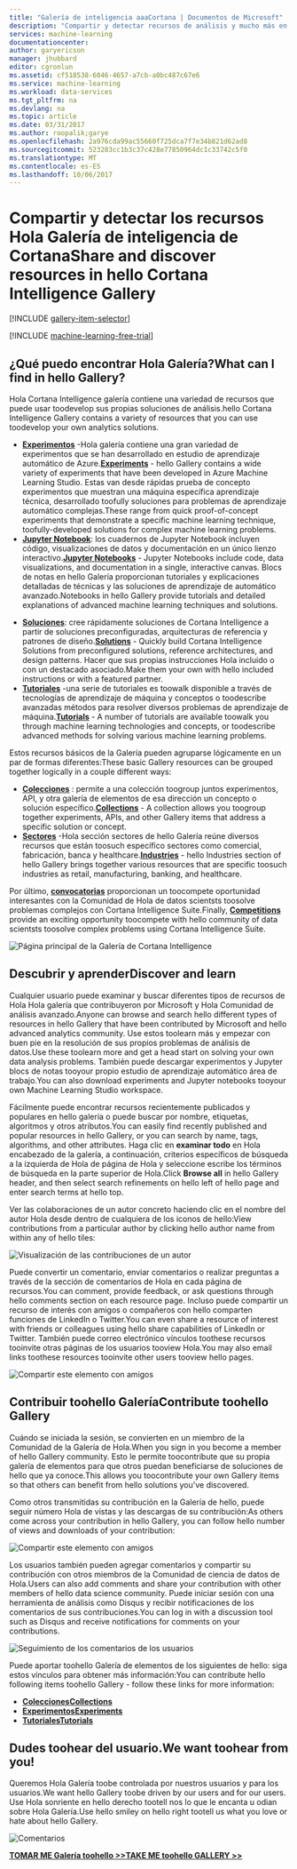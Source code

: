 ```yaml
---
title: "Galería de inteligencia aaaCortana | Documentos de Microsoft"
description: "Compartir y detectar recursos de análisis y mucho más en hello Galería de inteligencia de Cortana. Obtenga información acerca de otras personas y realizar sus propias contribuciones toohello Comunidad."
services: machine-learning
documentationcenter: 
author: garyericson
manager: jhubbard
editor: cgronlun
ms.assetid: cf518538-6046-4657-a7cb-a0bc487c67e6
ms.service: machine-learning
ms.workload: data-services
ms.tgt_pltfrm: na
ms.devlang: na
ms.topic: article
ms.date: 03/31/2017
ms.author: roopalik;garye
ms.openlocfilehash: 2a976cda99ac55660f725dca7f7e34b821d62ad8
ms.sourcegitcommit: 523283cc1b3c37c428e77850964dc1c33742c5f0
ms.translationtype: MT
ms.contentlocale: es-ES
ms.lasthandoff: 10/06/2017
---
```

# <a name="share-and-discover-resources-in-hello-cortana-intelligence-gallery"></a><span data-ttu-id="b1b9d-104">Compartir y detectar los recursos Hola Galería de inteligencia de Cortana</span><span class="sxs-lookup"><span data-stu-id="b1b9d-104">Share and discover resources in hello Cortana Intelligence Gallery</span></span>
[!INCLUDE [gallery-item-selector](../../includes/machine-learning-gallery-item-selector.md)]

<!-- separating these 2 includes -->

[!INCLUDE [machine-learning-free-trial](../../includes/machine-learning-free-trial.md)]

## <a name="what-can-i-find-in-hello-gallery"></a><span data-ttu-id="b1b9d-105">¿Qué puedo encontrar Hola Galería?</span><span class="sxs-lookup"><span data-stu-id="b1b9d-105">What can I find in hello Gallery?</span></span>
<span data-ttu-id="b1b9d-106">Hola Cortana Intelligence galería contiene una variedad de recursos que puede usar toodevelop sus propias soluciones de análisis.</span><span class="sxs-lookup"><span data-stu-id="b1b9d-106">hello Cortana Intelligence Gallery contains a variety of resources that you can use toodevelop your own analytics solutions.</span></span>

* <span data-ttu-id="b1b9d-107">**[Experimentos](machine-learning-gallery-experiments.md)**  -Hola galería contiene una gran variedad de experimentos que se han desarrollado en estudio de aprendizaje automático de Azure.</span><span class="sxs-lookup"><span data-stu-id="b1b9d-107">**[Experiments](machine-learning-gallery-experiments.md)** - hello Gallery contains a wide variety of experiments that have been developed in Azure Machine Learning Studio.</span></span> <span data-ttu-id="b1b9d-108">Estas van desde rápidas prueba de concepto experimentos que muestran una máquina específica aprendizaje técnica, desarrollado toofully soluciones para problemas de aprendizaje automático complejas.</span><span class="sxs-lookup"><span data-stu-id="b1b9d-108">These range from quick proof-of-concept experiments that demonstrate a specific machine learning technique, toofully-developed solutions for complex machine learning problems.</span></span>
* <span data-ttu-id="b1b9d-109">**[Jupyter Notebook](machine-learning-gallery-jupyter-notebooks.md)**: los cuadernos de Jupyter Notebook incluyen código, visualizaciones de datos y documentación en un único lienzo interactivo.</span><span class="sxs-lookup"><span data-stu-id="b1b9d-109">**[Jupyter Notebooks](machine-learning-gallery-jupyter-notebooks.md)** - Jupyter Notebooks include code, data visualizations, and documentation in a single, interactive canvas.</span></span>
  <span data-ttu-id="b1b9d-110">Blocs de notas en hello Galería proporcionan tutoriales y explicaciones detalladas de técnicas y las soluciones de aprendizaje de automático avanzado.</span><span class="sxs-lookup"><span data-stu-id="b1b9d-110">Notebooks in hello Gallery provide tutorials and detailed explanations of advanced machine learning techniques and solutions.</span></span>

<!--
- **[Machine Learning APIs](https://machine-learning-gallery-apis.md)** - An experiment developed in Azure Machine Learning can be launched as a web service so that hello analytics model can be accessed by others through a set of REST APIs. A variety of these APIs are available in hello Gallery, such as a product recommendation engine or cloud-based face and speech recognition.
-->

* <span data-ttu-id="b1b9d-111">**[Soluciones](machine-learning-gallery-solutions.md)**: cree rápidamente soluciones de Cortana Intelligence a partir de soluciones preconfiguradas, arquitecturas de referencia y patrones de diseño.</span><span class="sxs-lookup"><span data-stu-id="b1b9d-111">**[Solutions](machine-learning-gallery-solutions.md)** - Quickly build Cortana Intelligence Solutions from preconfigured solutions, reference architectures, and design patterns.</span></span> <span data-ttu-id="b1b9d-112">Hacer que sus propias instrucciones Hola incluido o con un destacado asociado.</span><span class="sxs-lookup"><span data-stu-id="b1b9d-112">Make them your own with hello included instructions or with a featured partner.</span></span>
* <span data-ttu-id="b1b9d-113">**[Tutoriales](machine-learning-gallery-tutorials.md)**  -una serie de tutoriales es toowalk disponible a través de tecnologías de aprendizaje de máquina y conceptos o toodescribe avanzadas métodos para resolver diversos problemas de aprendizaje de máquina.</span><span class="sxs-lookup"><span data-stu-id="b1b9d-113">**[Tutorials](machine-learning-gallery-tutorials.md)** - A number of tutorials are available toowalk you through machine learning technologies and concepts, or toodescribe advanced methods for solving various machine learning problems.</span></span>

<span data-ttu-id="b1b9d-114">Estos recursos básicos de la Galería pueden agruparse lógicamente en un par de formas diferentes:</span><span class="sxs-lookup"><span data-stu-id="b1b9d-114">These basic Gallery resources can be grouped together logically in a couple different ways:</span></span>

* <span data-ttu-id="b1b9d-115">**[Colecciones](machine-learning-gallery-collections.md)**  : permite a una colección toogroup juntos experimentos, API, y otra galería de elementos de esa dirección un concepto o solución específico.</span><span class="sxs-lookup"><span data-stu-id="b1b9d-115">**[Collections](machine-learning-gallery-collections.md)** - A collection allows you toogroup together experiments, APIs, and other Gallery items that address a specific solution or concept.</span></span>
* <span data-ttu-id="b1b9d-116">**[Sectores](machine-learning-gallery-industries.md)**  -Hola sección sectores de hello Galería reúne diversos recursos que están toosuch específico sectores como comercial, fabricación, banca y healthcare.</span><span class="sxs-lookup"><span data-stu-id="b1b9d-116">**[Industries](machine-learning-gallery-industries.md)** - hello Industries section of hello Gallery brings together various resources that are specific toosuch industries as retail, manufacturing, banking, and healthcare.</span></span>

<span data-ttu-id="b1b9d-117">Por último,  **[convocatorias](machine-learning-gallery-competitions.md)**  proporcionan un toocompete oportunidad interesantes con la Comunidad de Hola de datos scientsts toosolve problemas complejos con Cortana Intelligence Suite.</span><span class="sxs-lookup"><span data-stu-id="b1b9d-117">Finally, **[Competitions](machine-learning-gallery-competitions.md)** provide an exciting opportunity toocompete with hello community of data scientsts toosolve complex problems using Cortana Intelligence Suite.</span></span>

![Página principal de la Galería de Cortana Intelligence](media/machine-learning-gallery-how-to-use-contribute-publish/gallery-home-page.png)

## <a name="discover-and-learn"></a><span data-ttu-id="b1b9d-119">Descubrir y aprender</span><span class="sxs-lookup"><span data-stu-id="b1b9d-119">Discover and learn</span></span>
<span data-ttu-id="b1b9d-120">Cualquier usuario puede examinar y buscar diferentes tipos de recursos de Hola Hola galería que contribuyeron por Microsoft y Hola Comunidad de análisis avanzado.</span><span class="sxs-lookup"><span data-stu-id="b1b9d-120">Anyone can browse and search hello different types of resources in hello Gallery that have been contributed by Microsoft and hello advanced analytics community.</span></span>
<span data-ttu-id="b1b9d-121">Use estos toolearn más y empezar con buen pie en la resolución de sus propios problemas de análisis de datos.</span><span class="sxs-lookup"><span data-stu-id="b1b9d-121">Use these toolearn more and get a head start on solving your own data analysis problems.</span></span>
<span data-ttu-id="b1b9d-122">También puede descargar experimentos y Jupyter blocs de notas tooyour propio estudio de aprendizaje automático área de trabajo.</span><span class="sxs-lookup"><span data-stu-id="b1b9d-122">You can also download experiments and Jupyter notebooks tooyour own Machine Learning Studio workspace.</span></span>

<span data-ttu-id="b1b9d-123">Fácilmente puede encontrar recursos recientemente publicados y populares en hello galería o puede buscar por nombre, etiquetas, algoritmos y otros atributos.</span><span class="sxs-lookup"><span data-stu-id="b1b9d-123">You can easily find recently published and popular resources in hello Gallery, or you can search by name, tags, algorithms, and other attributes.</span></span>
<span data-ttu-id="b1b9d-124">Haga clic en **examinar todo** en Hola encabezado de la galería, a continuación, criterios específicos de búsqueda a la izquierda de Hola de página de Hola y seleccione escribe los términos de búsqueda en la parte superior de Hola.</span><span class="sxs-lookup"><span data-stu-id="b1b9d-124">Click **Browse all** in hello Gallery header, and then select search refinements on hello left of hello page and enter search terms at hello top.</span></span>

<span data-ttu-id="b1b9d-125">Ver las colaboraciones de un autor concreto haciendo clic en el nombre del autor Hola desde dentro de cualquiera de los iconos de hello:</span><span class="sxs-lookup"><span data-stu-id="b1b9d-125">View contributions from a particular author by clicking hello author name from within any of hello tiles:</span></span>

![Visualización de las contribuciones de un autor](media/machine-learning-gallery-how-to-use-contribute-publish/view-by-author.png)

<span data-ttu-id="b1b9d-127">Puede convertir un comentario, enviar comentarios o realizar preguntas a través de la sección de comentarios de Hola en cada página de recursos.</span><span class="sxs-lookup"><span data-stu-id="b1b9d-127">You can comment, provide feedback, or ask questions through hello comments section on each resource page.</span></span>
<span data-ttu-id="b1b9d-128">Incluso puede compartir un recurso de interés con amigos o compañeros con hello comparten funciones de LinkedIn o Twitter.</span><span class="sxs-lookup"><span data-stu-id="b1b9d-128">You can even share a resource of interest with friends or colleagues using hello share capabilities of LinkedIn or Twitter.</span></span>
<span data-ttu-id="b1b9d-129">También puede correo electrónico vínculos toothese recursos tooinvite otras páginas de los usuarios tooview Hola.</span><span class="sxs-lookup"><span data-stu-id="b1b9d-129">You may also email links toothese resources tooinvite other users tooview hello pages.</span></span>

![Compartir este elemento con amigos](media/machine-learning-gallery-how-to-use-contribute-publish/comment-and-share.png)

## <a name="contribute-toohello-gallery"></a><span data-ttu-id="b1b9d-131">Contribuir toohello Galería</span><span class="sxs-lookup"><span data-stu-id="b1b9d-131">Contribute toohello Gallery</span></span>
<span data-ttu-id="b1b9d-132">Cuándo se iniciada la sesión, se convierten en un miembro de la Comunidad de la Galería de Hola.</span><span class="sxs-lookup"><span data-stu-id="b1b9d-132">When you sign in you become a member of hello Gallery community.</span></span> <span data-ttu-id="b1b9d-133">Esto le permite toocontribute que su propia galería de elementos para que otros puedan beneficiarse de soluciones de hello que ya conoce.</span><span class="sxs-lookup"><span data-stu-id="b1b9d-133">This allows you toocontribute your own Gallery items so that others can benefit from hello solutions you've discovered.</span></span>

<span data-ttu-id="b1b9d-134">Como otros transmitidas su contribución en la Galería de hello, puede seguir número Hola de vistas y las descargas de su contribución:</span><span class="sxs-lookup"><span data-stu-id="b1b9d-134">As others come across your contribution in hello Gallery, you can follow hello number of views and downloads of your contribution:</span></span>

![Compartir este elemento con amigos](media/machine-learning-gallery-how-to-use-contribute-publish/view-and-download-counts.png)

<span data-ttu-id="b1b9d-136">Los usuarios también pueden agregar comentarios y compartir su contribución con otros miembros de la Comunidad de ciencia de datos de Hola.</span><span class="sxs-lookup"><span data-stu-id="b1b9d-136">Users can also add comments and share your contribution with other members of hello data science community.</span></span>
<span data-ttu-id="b1b9d-137">Puede iniciar sesión con una herramienta de análisis como Disqus y recibir notificaciones de los comentarios de sus contribuciones.</span><span class="sxs-lookup"><span data-stu-id="b1b9d-137">You can log in with a discussion tool such as Disqus and receive notifications for comments on your contributions.</span></span>

![Seguimiento de los comentarios de los usuarios](media/machine-learning-gallery-how-to-use-contribute-publish/follow-comments.png)

<span data-ttu-id="b1b9d-139">Puede aportar toohello Galería de elementos de los siguientes de hello: siga estos vínculos para obtener más información:</span><span class="sxs-lookup"><span data-stu-id="b1b9d-139">You can contribute hello following items toohello Gallery - follow these links for more information:</span></span>

* <span data-ttu-id="b1b9d-140">**[Colecciones](machine-learning-gallery-collections.md#contribute)**</span><span class="sxs-lookup"><span data-stu-id="b1b9d-140">**[Collections](machine-learning-gallery-collections.md#contribute)**</span></span>
* <span data-ttu-id="b1b9d-141">**[Experimentos](machine-learning-gallery-experiments.md#contribute)**</span><span class="sxs-lookup"><span data-stu-id="b1b9d-141">**[Experiments](machine-learning-gallery-experiments.md#contribute)**</span></span>
* <span data-ttu-id="b1b9d-142">**[Tutoriales](machine-learning-gallery-tutorials.md#contribute)**</span><span class="sxs-lookup"><span data-stu-id="b1b9d-142">**[Tutorials](machine-learning-gallery-tutorials.md#contribute)**</span></span>

## <a name="we-want-toohear-from-you"></a><span data-ttu-id="b1b9d-143">Dudes toohear del usuario.</span><span class="sxs-lookup"><span data-stu-id="b1b9d-143">We want toohear from you!</span></span>
<span data-ttu-id="b1b9d-144">Queremos Hola Galería toobe controlada por nuestros usuarios y para los usuarios.</span><span class="sxs-lookup"><span data-stu-id="b1b9d-144">We want hello Gallery toobe driven by our users and for our users.</span></span> <span data-ttu-id="b1b9d-145">Use Hola sonriente en hello derecho tootell nos lo que le encanta u odian sobre Hola Galería.</span><span class="sxs-lookup"><span data-stu-id="b1b9d-145">Use hello smiley on hello right tootell us what you love or hate about hello Gallery.</span></span>  

![Comentarios](./media/machine-learning-gallery-how-to-use-contribute-publish/feedback.png)

<span data-ttu-id="b1b9d-147">**[TOMAR ME Galería toohello >>](http://gallery.cortanaintelligence.com)**</span><span class="sxs-lookup"><span data-stu-id="b1b9d-147">**[TAKE ME toohello GALLERY >>](http://gallery.cortanaintelligence.com)**</span></span>


